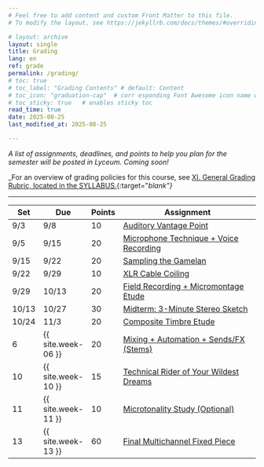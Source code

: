 ```yaml
---
# Feel free to add content and custom Front Matter to this file.
# To modify the layout, see https://jekyllrb.com/docs/themes/#overriding-theme-defaults

# layout: archive   
layout: single   
title: Grading   
lang: en   
ref: grade  
permalink: /grading/   
# toc: true  
# toc_label: "Grading Contents" # default: Content
# toc_icon: "graduation-cap"  # corr esponding Font Awesome icon name without the "fa" prefix
# toc_sticky: true   # enables sticky toc  
read_time: true  
date: 2025-08-25   
last_modified_at: 2025-08-25  

---
```


<!-- <link rel="stylesheet" href="https://cdn.jsdelivr.net/gh/lipis/flag-icons@6.11.0/css/flag-icons.min.css"/>

<div class="lang-sidebar">
  {% assign pages=site.pages | where:"ref", page.ref | sort: 'lang' %}
  {% for page in pages %}
    <li class="zoom"><a href="{{ page.url }}" class="{{ page.lang }}"><span class="fi fi-{{ page.lang }}"></span></a></li>
  {% endfor %}
</div>

<div class="top-h1-icon">
  <i class="fas fa-graduation-cap fa-2x"></i>
</div> -->

<!-- # Grading -->
_A list of assignments, deadlines, and points to help you plan for the semester will be posted in Lyceum. Coming soon!_  
   
_For an overview of grading policies for this course, see [XI. General Grading Rubric, located in the SYLLABUS.](/MUS218A-Soundscapes-FA2025/#6-general-grading-rubric){:target="_blank"}_  

<!-- <div class="instructornote">
<p markdown="span"><em><b>Reminder:</b> {{ site.weekly-deadline-statement }}</em></p></div> -->
<!-- _**Reminder:** Deadlines are always on the Saturday night at 11:59 PM following the assignment date listed below._   -->

<!-- ### I. Weekly Lab Assignments -->

<!-- <div class="schedulingtable">
<table>
<colgroup>
<col width="5%" />
<col width="15%" />
<col width="5%" />
<col width="70%" />
</colgroup>
<thead>
<tr class="header">
<th>Week</th>
<th>Date</th>
<th>Points</th>
<th>Lab Name</th>
</tr>
</thead>
<tbody>
<tr>
<td markdown="span">1</td>
<td markdown="span">{{ site.week-01 }}</td>
<td markdown="span">5</td>
<td markdown="span"><a href="/MUS218A-Soundscapes-FA2025/schedule.html#w1" target="_blank">1.1 Commands + Navigation</a></td>
</tr>
<tr>
<td markdown="span"></td>
<td markdown="span"></td>
<td markdown="span">5</td>
<td markdown="span"><a href="/MUS218A-Soundscapes-FA2025/schedule.html#w1" target="_blank">1.2 Download + (Un)Compress</a></td>
</tr>
<tr>
<td markdown="span">2</td>
<td markdown="span">{{ site.week-02 }}</td>
<td markdown="span">5</td>
<td markdown="span"><a href="/MUS218A-Soundscapes-FA2025/schedule.html#w2" target="_blank">2.1 Review</a></td>
</tr>
<tr>
<td markdown="span"></td>
<td markdown="span"></td>
<td markdown="span">5</td>
<td markdown="span"><a href="/MUS218A-Soundscapes-FA2025/schedule.html#w2" target="_blank">2.2 Working with Files</a></td>
</tr>
<tr>
<td markdown="span"></td>
<td markdown="span"></td>
<td markdown="span">5</td>
<td markdown="span"><a href="/MUS218A-Soundscapes-FA2025/schedule.html#w2" target="_blank">2.3 Shell Scripting, Permissions, Editing Text, Date + Time</a></td>
</tr>
<tr>
<td markdown="span">3</td>
<td markdown="span">{{ site.week-03 }}</td>
<td markdown="span">15</td>
<td markdown="span"><a href="/MUS218A-Soundscapes-FA2025/schedule.html#w3" target="_blank">3. Local + Remote Repositories, Creating and Saving Changes</a></td>
</tr>
<tr>
<td markdown="span">4</td>
<td markdown="span">{{ site.week-04 }}</td>
<td markdown="span">5</td>
<td markdown="span"><a href="/MUS218A-Soundscapes-FA2025/schedule.html#w4" target="_blank">4.1 Pull Requests + Merge Conflicts</a></td>
</tr>
<tr>
<td markdown="span"></td>
<td markdown="span"></td>
<td markdown="span">5</td>
<td markdown="span"><a href="/MUS218A-Soundscapes-FA2025/schedule.html#w4" target="_blank">4.2 Review — Creating + Setting Up Git Repositories</a></td>
</tr>
<tr>
<td markdown="span"></td>
<td markdown="span"></td>
<td markdown="span">5</td>
<td markdown="span"><a href="/MUS218A-Soundscapes-FA2025/schedule.html#w4" target="_blank">4.3 Review — Saving + Sending Changes to Your Repository</a></td>
</tr>
<tr>
<td markdown="span">5</td>
<td markdown="span">{{ site.week-05 }}</td>
<td markdown="span">5</td>
<td markdown="span"><a href="/MUS218A-Soundscapes-FA2025/schedule.html#w5" target="_blank">5.1 JavaScript Values, Types, Operations, Variables, Calling Functions, and Input/Output</a></td>
</tr>
<tr>
<td markdown="span"></td>
<td markdown="span"></td>
<td markdown="span">5</td>
<td markdown="span"><a href="/MUS218A-Soundscapes-FA2025/schedule.html#w5" target="_blank">5.2 All the Basics... But in PYTHON!</a></td>
</tr>
<tr>
<td markdown="span">6</td>
<td markdown="span">{{ site.week-06 }}</td>
<td markdown="span">5</td>
<td markdown="span"><a href="/MUS218A-Soundscapes-FA2025/schedule.html#w6" target="_blank">6.1 Basic JavaScript</a></td>
</tr>
<tr>
<td markdown="span"></td>
<td markdown="span"></td>
<td markdown="span">5</td>
<td markdown="span"><a href="/MUS218A-Soundscapes-FA2025/schedule.html#w6" target="_blank">6.2 Some Simple, Stupid Python Programs</a></td>
</tr>
<tr>
<td markdown="span">7</td>
<td markdown="span">{{ site.week-07 }}</td>
<td markdown="span">5</td>
<td markdown="span"><a href="/MUS218A-Soundscapes-FA2025/schedule.html#w7" target="_blank">7.1 JavaScript Conditionals</a></td>
</tr>
<tr>
<td markdown="span"></td>
<td markdown="span"></td>
<td markdown="span">5</td>
<td markdown="span"><a href="/MUS218A-Soundscapes-FA2025/schedule.html#w7" target="_blank">7.2 Python Conditionals</a></td>
</tr>
<tr>
<td markdown="span"></td>
<td markdown="span"></td>
<td markdown="span">5</td>
<td markdown="span"><a href="/MUS218A-Soundscapes-FA2025/schedule.html#w7" target="_blank">7.3 Nesting</a></td>
</tr>
<tr>
<td markdown="span">8</td>
<td markdown="span">{{ site.week-08 }}</td>
<td markdown="span">5</td>
<td markdown="span"><a href="/MUS218A-Soundscapes-FA2025/schedule.html#w8" target="_blank">8.1 JavaScript For Loops</a></td>
</tr>
<tr>
<td markdown="span"></td>
<td markdown="span"></td>
<td markdown="span">5</td>
<td markdown="span"><a href="/MUS218A-Soundscapes-FA2025/schedule.html#w8" target="_blank">8.2 For Loops in Python</a></td>
</tr>
<tr>
<td markdown="span">9</td>
<td markdown="span">{{ site.week-09 }}</td>
<td markdown="span">5</td>
<td markdown="span"><a href="/MUS218A-Soundscapes-FA2025/schedule.html#w9" target="_blank">9.1 JavaScript Functions</a></td>
</tr>
<tr>
<td markdown="span"></td>
<td markdown="span"></td>
<td markdown="span">5</td>
<td markdown="span"><a href="/MUS218A-Soundscapes-FA2025/schedule.html#w9" target="_blank">9.2 Python Functions</a></td>
</tr>
<tr>
<td markdown="span">10</td>
<td markdown="span">{{ site.week-10 }}</td>
<td markdown="span">10</td>
<td markdown="span"><a href="/MUS218A-Soundscapes-FA2025/schedule.html#w10" target="_blank">10.1 <i>More info coming soon!</i></a></td>
</tr>
<tr>
<td markdown="span">11</td>
<td markdown="span">{{ site.week-11 }}</td>
<td markdown="span">5</td>
<td markdown="span"><a href="/MUS218A-Soundscapes-FA2025/schedule.html#w11" target="_blank">11.1 While Loops</a></td>
</tr>
<tr>
<td markdown="span"></td>
<td markdown="span"></td>
<td markdown="span">5</td>
<td markdown="span"><a href="/MUS218A-Soundscapes-FA2025/schedule.html#w11" target="_blank">11.2 Recursions</a></td>
</tr>
<tr>
<td markdown="span">12</td>
<td markdown="span">{{ site.week-12 }}</td>
<td markdown="span">5</td>
<td markdown="span"><a href="/MUS218A-Soundscapes-FA2025/schedule.html#w12" target="_blank">12.1 HTML</a></td>
</tr>
<tr>
<td markdown="span"></td>
<td markdown="span"></td>
<td markdown="span">5</td>
<td markdown="span"><a href="/MUS218A-Soundscapes-FA2025/schedule.html#w12" target="_blank">12.2 CSS</a></td>
</tr>
<tr>
<td markdown="span"></td>
<td markdown="span"></td>
<td markdown="span">5</td>
<td markdown="span"><a href="/MUS218A-Soundscapes-FA2025/schedule.html#w12" target="_blank">12.3 Preparing for Your Final Assignment</a></td>
</tr>
<tr>
<td markdown="span">13</td>
<td markdown="span">{{ site.week-13 }}</td>
<td markdown="span">5</td>
<td markdown="span"><a href="/MUS218A-Soundscapes-FA2025/schedule.html#w13" target="_blank">13.1 Basic Canvas</a></td>
</tr>
<tr>
<td markdown="span"></td>
<td markdown="span"></td>
<td markdown="span">5</td>
<td markdown="span"><a href="/MUS218A-Soundscapes-FA2025/schedule.html#w13" target="_blank">13.2 Advanced Canvas</a></td>
</tr>
<tr>
<td markdown="span"></td>
<td markdown="span"></td>
<td markdown="span">5</td>
<td markdown="span"><a href="/MUS218A-Soundscapes-FA2025/schedule.html#w13" target="_blank">13.3 Animation</a></td>
</tr>
<tr>
<td markdown="span">14</td>
<td markdown="span">{{ site.week-14 }}</td>
<td markdown="span">10</td>
<td markdown="span"><a href="/MUS218A-Soundscapes-FA2025/schedule.html#w14" target="_blank">14.1 Advanced Web Design + <i>GitHub Pages</i></a></td>
</tr>
<tr>
<td markdown="span">15</td>
<td markdown="span">{{ site.week-15 }}</td>
<td markdown="span">20</td>
<td markdown="span"><a href="/MUS218A-Soundscapes-FA2025/schedule.html#w14" target="_blank">15.1 Finishing Your Personal Website</a></td>
</tr>
</tbody>
</table>
</div> -->

* * *

<!-- **`190 Total Points`** in _Lab Assignments_  
<p style="color:Tomato;"><b><i>55.88% of your Course Grade</i></b></p>  

### II. Participation  

* 15 classes  
* 10 points/each  

* * *

**`150 Total Points`** in _Participation Scores_  
<p style="color:Tomato;"><b><i>44.12% of your Course Grade</i></b></p>  

* * *

### III. Altogether, thats...

**`340 Total Points`** for the course as a whole. -->

<div class="schedulingtable">
<table>
<colgroup>
  <col width="5%" />
  <col width="15%" />
  <col width="5%" />
  <col width="70%" />
</colgroup>
<thead>
<tr class="header">
  <th>Set</th>
  <th>Due</th>
  <th>Points</th>
  <th>Assignment</th>
</tr>
</thead>
<tbody>

<tr>
  <td markdown="span">9/3</td>
  <td markdown="span">9/8</td>
  <td markdown="span">10</td>
  <td markdown="span"><a href="/MUS218A-Soundscapes-FA2025/assignments/auditory-vantage-point/" target="_blank">Auditory Vantage Point</a></td>
</tr>

<tr>
  <td markdown="span">9/5</td>
  <td markdown="span">9/15</td>
  <td markdown="span">20</td>
  <td markdown="span"><a href="/MUS218A-Soundscapes-FA2025/assignments/mic-technique/" target="_blank">Microphone Technique + Voice Recording</a></td>
</tr>

<tr>
  <td markdown="span">9/15</td>
  <td markdown="span">9/22</td>
  <td markdown="span">20</td>
  <td markdown="span"><a href="/MUS218A-Soundscapes-FA2025/assigments/sampling-gamlean/" target="_blank">Sampling the Gamelan</a></td>
</tr>

<tr>
  <td markdown="span">9/22</td>
  <td markdown="span">9/29</td>
  <td markdown="span">10</td>
  <td markdown="span"><a href="/MUS218A-Soundscapes-FA2025/assignments/xlr-cable-coiling/" target="_blank">XLR Cable Coiling</a></td>
</tr>

<tr>
  <td markdown="span">9/29</td>
  <td markdown="span">10/13</td>
  <td markdown="span">20</td>
  <td markdown="span"><a href="/MUS218A-Soundscapes-FA2025/assignments/micromontage-field-recording-etude/" target="_blank">Field Recording + Micromontage Etude</a></td>
</tr>

<tr>
  <td markdown="span">10/13</td>
  <td markdown="span">10/27</td>
  <td markdown="span">30</td>
  <td markdown="span"><a href="/MUS218A-Soundscapes-FA2025/assignments/midterm/" target="_blank">Midterm: 3-Minute Stereo Sketch</a></td>
</tr>

<tr>
  <td markdown="span">10/24</td>
  <td markdown="span">11/3</td>
  <td markdown="span">20</td>
  <td markdown="span"><a href="/MUS218A-Soundscapes-FA2025/assignments/composite-timbre-etude/" target="_blank">Composite Timbre Etude</a></td>
</tr>






<tr>
  <td markdown="span">6</td>
  <td markdown="span">{{ site.week-06 }}</td>
  <td markdown="span">20</td>
  <td markdown="span"><a href="/assignments/mixing-automation-sends/" target="_blank">Mixing + Automation + Sends/FX (Stems)</a></td>
</tr>







<tr>
  <td markdown="span">10</td>
  <td markdown="span">{{ site.week-10 }}</td>
  <td markdown="span">15</td>
  <td markdown="span"><a href="/assignments/technical-rider/" target="_blank">Technical Rider of Your Wildest Dreams</a></td>
</tr>

<tr>
  <td markdown="span">11</td>
  <td markdown="span">{{ site.week-11 }}</td>
  <td markdown="span">10</td>
  <td markdown="span"><a href="/assignments/microtonality/" target="_blank">Microtonality Study (Optional)</a></td>
</tr>

<tr>
  <td markdown="span">13</td>
  <td markdown="span">{{ site.week-13 }}</td>
  <td markdown="span">60</td>
  <td markdown="span"><a href="/assignments/final-multichannel-fixed-piece/" target="_blank">Final Multichannel Fixed Piece</a></td>
</tr>

</tbody>
</table>
</div>
